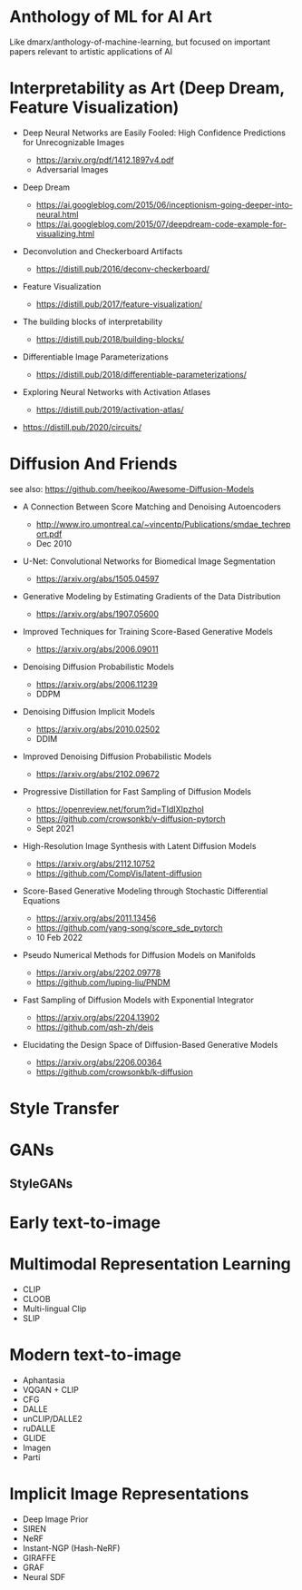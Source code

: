 # Anthology of ML for AI Art

Like dmarx/anthology-of-machine-learning, but focused on important papers relevant to artistic applications of AI

# Interpretability as Art (Deep Dream, Feature Visualization)

* Deep Neural Networks are Easily Fooled: High Confidence Predictions for Unrecognizable Images
  * https://arxiv.org/pdf/1412.1897v4.pdf
  * Adversarial Images

* Deep Dream
  * https://ai.googleblog.com/2015/06/inceptionism-going-deeper-into-neural.html
  * https://ai.googleblog.com/2015/07/deepdream-code-example-for-visualizing.html

* Deconvolution and Checkerboard Artifacts
  * https://distill.pub/2016/deconv-checkerboard/

* Feature Visualization
  * https://distill.pub/2017/feature-visualization/

* The building blocks of interpretability
  * https://distill.pub/2018/building-blocks/

* Differentiable Image Parameterizations
  * https://distill.pub/2018/differentiable-parameterizations/

* Exploring Neural Networks with Activation Atlases
  * https://distill.pub/2019/activation-atlas/

* https://distill.pub/2020/circuits/

# Diffusion And Friends

see also: https://github.com/heejkoo/Awesome-Diffusion-Models

* A Connection Between Score Matching and Denoising Autoencoders
  * http://www.iro.umontreal.ca/~vincentp/Publications/smdae_techreport.pdf
  * Dec 2010
  
* U-Net: Convolutional Networks for Biomedical Image Segmentation
  * https://arxiv.org/abs/1505.04597

* Generative Modeling by Estimating Gradients of the Data Distribution
  * https://arxiv.org/abs/1907.05600
  
* Improved Techniques for Training Score-Based Generative Models
  * https://arxiv.org/abs/2006.09011

* Denoising Diffusion Probabilistic Models
  * https://arxiv.org/abs/2006.11239
  * DDPM
  
* Denoising Diffusion Implicit Models
  * https://arxiv.org/abs/2010.02502
  * DDIM
  
* Improved Denoising Diffusion Probabilistic Models
  * https://arxiv.org/abs/2102.09672

* Progressive Distillation for Fast Sampling of Diffusion Models 
  * https://openreview.net/forum?id=TIdIXIpzhoI
  * https://github.com/crowsonkb/v-diffusion-pytorch
  * Sept 2021
  
* High-Resolution Image Synthesis with Latent Diffusion Models
  * https://arxiv.org/abs/2112.10752
  * https://github.com/CompVis/latent-diffusion

* Score-Based Generative Modeling through Stochastic Differential Equations
  * https://arxiv.org/abs/2011.13456
  * https://github.com/yang-song/score_sde_pytorch
  * 10 Feb 2022
  
* Pseudo Numerical Methods for Diffusion Models on Manifolds
  * https://arxiv.org/abs/2202.09778
  * https://github.com/luping-liu/PNDM

* Fast Sampling of Diffusion Models with Exponential Integrator
  * https://arxiv.org/abs/2204.13902
  * https://github.com/qsh-zh/deis

* Elucidating the Design Space of Diffusion-Based Generative Models
  * https://arxiv.org/abs/2206.00364
  * https://github.com/crowsonkb/k-diffusion


# Style Transfer

# GANs

## StyleGANs

# Early text-to-image

# Multimodal Representation Learning

* CLIP
* CLOOB
* Multi-lingual Clip
* SLIP

# Modern text-to-image

* Aphantasia
* VQGAN + CLIP
* CFG
* DALLE
* unCLIP/DALLE2
* ruDALLE
* GLIDE
* Imagen
* Parti

# Implicit Image Representations

* Deep Image Prior
* SIREN
* NeRF
* Instant-NGP (Hash-NeRF)
* GIRAFFE
* GRAF
* Neural SDF
